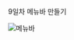 9일차 메뉴바 만들기


![메뉴바](https://github.com/kimnambin/reastchallenge/assets/127464935/022bdd93-c44d-4967-8aa8-f8175be16bea)


